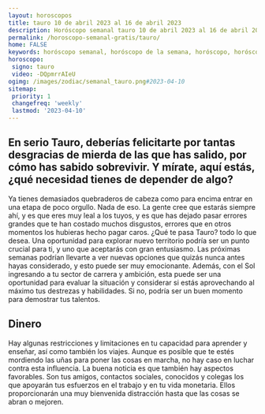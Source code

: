 ```yaml
---
layout: horoscopos
title: tauro 10 de abril 2023 al 16 de abril 2023 
description: Horóscopo semanal tauro 10 de abril 2023 al 16 de abril 2023. En serio Tauro, deberías felicitarte por tantas desgracias de mierda de las que has salido, por cómo has sabido sobrevivir. Y mírate, aquí estás, ¿qué necesidad tienes de depender de algo?
permalink: /horoscopo-semanal-gratis/tauro/
home: FALSE
keywords: horóscopo semanal, horóscopo de la semana, horóscopo, horóscopo gratis,horóscopos, horóscopo esperanza gracia, horoscopos tauro la semana, horóscopos gratis, Tarot, Astrologia, Zodíaco, tauro, horoscopo gratis, semanal
horoscopo:
 signo: tauro
 video: -DQpmrrAIeU
ogimg: /images/zodiac/semanal_tauro.png#2023-04-10
sitemap:
 priority: 1
 changefreq: 'weekly'
 lastmod: '2023-04-10'
---
```




## En serio Tauro, deberías felicitarte por tantas desgracias de mierda de las que has salido, por cómo has sabido sobrevivir. Y mírate, aquí estás, ¿qué necesidad tienes de depender de algo?

Ya tienes demasiados quebraderos de cabeza como para encima entrar en una etapa de poco orgullo. Nada de eso. 
 La gente cree que estarás siempre ahí, y es que eres muy leal a los tuyos, y es que has dejado pasar errores grandes que te han costado muchos disgustos, errores que en otros momentos los hubieras hecho pagar caros. ¿Qué te pasa Tauro? 
 todo lo que desea.
Una oportunidad para explorar nuevo territorio podría ser un punto crucial para ti, y uno que aceptarás con gran entusiasmo. Las próximas semanas podrían llevarte a ver nuevas opciones que quizás nunca antes hayas considerado, y esto puede ser muy emocionante. Además, con el Sol ingresando a tu sector de carrera y ambición, esta puede ser una oportunidad para evaluar la situación y considerar si estás aprovechando al máximo tus destrezas y habilidades. Si no, podría ser un buen momento para demostrar tus talentos.

## Dinero

Hay algunas restricciones y limitaciones en tu capacidad para aprender y enseñar, así como también los viajes. Aunque es posible que te estés mordiendo las uñas para poner las cosas en marcha, no hay caso en luchar contra esta influencia. La buena noticia es que también hay aspectos favorables. Son tus amigos, contactos sociales, conocidos y colegas los que apoyarán tus esfuerzos en el trabajo y en tu vida monetaria. Ellos proporcionarán una muy bienvenida distracción hasta que las cosas se abran o mejoren.